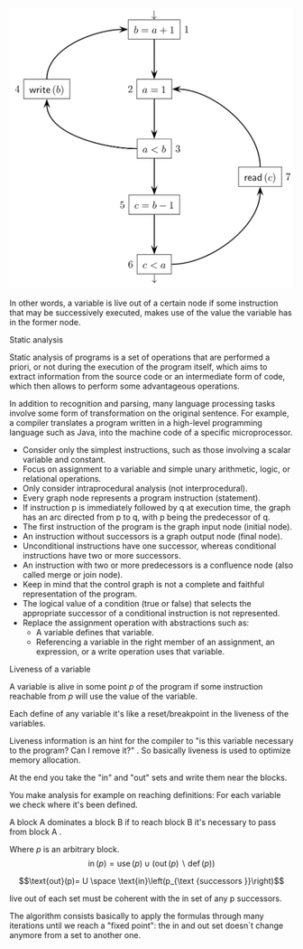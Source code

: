 
![](31c6305ac840d396965fc6a970d5ce79.png)


In other words, a variable is live out of a certain node if some instruction that may be successively executed, makes use of the value the variable has in the former node.


Static analysis 

Static analysis of programs is a set of operations that are performed a priori, or not during the execution of the program itself, which aims to extract information from the source code or an intermediate form of code, which then allows to perform some advantageous operations. 





In addition to recognition and parsing, many language processing tasks involve some form of transformation on the original sentence. For example, a compiler translates a program written in a high-level programming language such as Java, into the machine code of a specific microprocessor. 

- Consider only the simplest instructions, such as those involving a scalar variable and constant.
-   Focus on assignment to a variable and simple unary arithmetic, logic, or relational operations.
-   Only consider intraprocedural analysis (not interprocedural).
-   Every graph node represents a program instruction (statement).
-   If instruction p is immediately followed by q at execution time, the graph has an arc directed from p to q, with p being the predecessor of q.
-   The first instruction of the program is the graph input node (initial node).
-   An instruction without successors is a graph output node (final node).
-   Unconditional instructions have one successor, whereas conditional instructions have two or more successors.
-   An instruction with two or more predecessors is a confluence node (also called merge or join node).
-   Keep in mind that the control graph is not a complete and faithful representation of the program.
-   The logical value of a condition (true or false) that selects the appropriate successor of a conditional instruction is not represented.
-   Replace the assignment operation with abstractions such as:
    -   A variable defines that variable.
    -   Referencing a variable in the right member of an assignment, an expression, or a write operation uses that variable.


Liveness of a variable

A variable is alive in some point $p$ of the program if some instruction reachable from $p$ will use the value of the variable. 

Each define of any variable it's like a reset/breakpoint in the liveness of the variables. 


Liveness information is an hint for the compiler to "is this variable necessary to the program? Can I remove it?" . So basically liveness is used to optimize memory allocation. 

At the end you take the "in" and "out" sets and write them near the blocks. 

You make analysis for example on reaching definitions: For each variable we check where it's been defined.

A block A dominates a block B if to reach block B it's necessary to pass from block A . 

Where $p$ is an arbitrary block. 
$$\operatorname{in}(p)=\operatorname{use}(p) \cup(\operatorname{out}(p) \backslash \operatorname{def}(p))$$

$$\text{out}(p)= U \space \text{in}\left(p_{\text {successors }}\right)$$

live out of each set must be coherent with the in set of any p successors. 

The algorithm consists basically to apply the formulas through many iterations until we reach a "fixed point": the in and out set doesn´t change anymore from a set to another one. 

